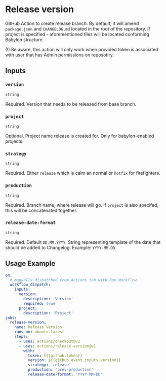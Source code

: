 # Release version
GitHub Action to create release branch. By default, it will amend `package.json` and `CHANGELOG.md` located in the root of the repository.
If project is specified - aforementioned files will be located conforming Babylon structure.

(!) Be aware, this action will only work when provided token is associated with user that has Admin permissions on reposotiry.

## Inputs

### `version`

`string`

Required. Version that needs to be released from base branch.

### `project`

`string`

Optional. Project name release is created for. Only for babylon-enabled projects.


### `strategy`

`string`

Required. Either `release` which is calm an normal or `hotfix` for firefighters.

### `production`

`string`

Required. Branch name, where release will go. If `project` is also specifed, this will be concatenated together.

### `release-date-format`

`string`

Required. Default `DD.MM.YYYY`. String representing template of the date that should be added to Changelog.
Example: `YYYY-MM-DD`

## Usage Example

````yaml
on:
  # manually dispatched from Actions tab with Run Workflow
  workflow_dispatch:
    inputs:
      version:
        description: 'Version'
        required: true
      project:
        description: 'Project'
jobs:
  release-version:
    name: Release Version
    runs-on: ubuntu-latest
    steps:
      - uses: actions/checkout@v2
      - uses: actions/release-version@v1
        with:
          token: ${{github.token}}
          version: ${{github.event.inputs.version}}
          strategy: 'release'
          production: 'prev-production'
          release-date-format: 'YYYY-MM-DD'
